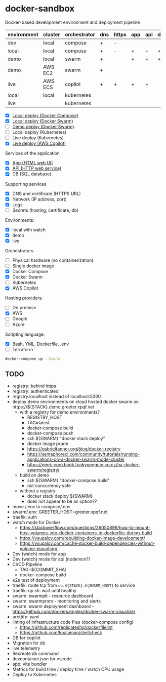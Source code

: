 # docker-sandbox

Docker-based development environment and deployment pipeline

| environment | cluster | orchestrator | dns | https | app | api | db  |
| ----------- | ------- | ------------ | --- | ----- | --- | --- | --- |
| dev         | local   | compose      | +   | -     |     |     |     |
| local       | local   | compose      | +   | -     | +   | +   | +   |
| demo        | local   | swarm        | +   |       | +   | +   | +   |
| demo        | AWS EC2 | swarm        | +   |       |     |     |     |
| live        | AWS ECS | copilot      | +   | +     | +   | +   |     |
| local       | local   | kubernetes   |     |       |     |     |     |
| live        |         | kubernetes   |     |       |     |     |     |

- [x] [Local deploy (Docker Compose)](./compose/README.md)
- [x] [Local deploy (Docker Swarm)](./swarm/README.md)
- [ ] [Demo deploy (Docker Swarm)](./swarm/README.md)
- [ ] Local deploy (Kubernetes)
- [ ] Live deploy (Kubernetes)
- [x] [Live deploy (AWS Copilot)](./copilot/README.md)

Services of the application

- [x] [App (HTML web UI)](./app/README.md)
- [x] [API (HTTP web service)](./api/README.md)
- [x] DB (SQL database)

Supporting services

- [x] DNS and certificate (HTTPS URL)
- [x] Network (IP address, port)
- [x] Logs
- [ ] Secrets (hosting, certificate, db)

Environments:

- [x] local with watch
- [x] demo
- [x] live

Orchestrators:

- [ ] Physical hardware (no containerization)
- [ ] Single docker image
- [x] Docker Compose
- [x] Docker Swarm
- [ ] Kubernetes
- [x] AWS Copilot

Hosting providers:

- [ ] On premise
- [x] AWS
- [ ] Google
- [ ] Azure

Scripting language:

- [x] Bash, YML, Dockerfile, .env
- [ ] Terraform

```bash
docker-compose up --build
```

## TODO

- registry: behind https
- registry: authenticated
- registry.localhost instead of localhost:5000
- deploy demo environments on cloud hosted docker swarm on https://${STACK}.demo.greeter.xpqf.net
  - with a registry for demo environments?
    - REGISTRY_HOST
    - TAG=latest
    - docker-compose build
    - docker-compose push
    - ssh ${SWARM} "docker stack deploy"
    - docker image prune
    - https://gabrieltanner.org/blog/docker-registry
    - https://semaphoreci.com/community/tutorials/running-applications-on-a-docker-swarm-mode-cluster
    - https://geek-cookbook.funkypenguin.co.nz/ha-docker-swarm/registry/
  - build on demo
    - ssh ${SWARM} "docker-compose build"
    - not concurrency safe
  - without a registry
    - docker stack deploy ${SWARM}
    - does not appear to be an option??
- move /.env to compose/.env
- swarm/.env: GREETER_HOST=greeter.xpqf.net
- traefik: auth
- watch mode for Docker
  - https://stackoverflow.com/questions/26050899/how-to-mount-host-volumes-into-docker-containers-in-dockerfile-during-build
  - https://vsupalov.com/rebuilding-docker-image-development/
  - https://vsupalov.com/cache-docker-build-dependencies-without-volume-mounting/
- Dev (watch) mode for app
- Dev (watch) mode for api (nodemon?)
- CI/CD Pipeline
  - TAG=${COMMIT_SHA}
  - docker-compose build
- e2e test of deployment
- traefik: route tcp from `db.${STACK}.${SWARM_HOST}` to service
- traefik: up.sh: wait until healthy
- swarm: swarmpit - resource dashboard
- swarm: swarmprom - monitoring and alerts
- swarm: swarm deployment dashboard - https://github.com/dockersamples/docker-swarm-visualizer
- prettify: yaml
- linting of infrastructure code files (docker-compose config)
  - https://github.com/replicatedhq/dockerfilelint
  - https://github.com/koalaman/shellcheck
- DB for copilot
- Migration for db
- live telemetry
- Recreate db command
- devcontainer.json for vscode
- app: vite bundler
- Metrics for build time / deploy time / watch CPU usage
- Deploy to Kubernetes
